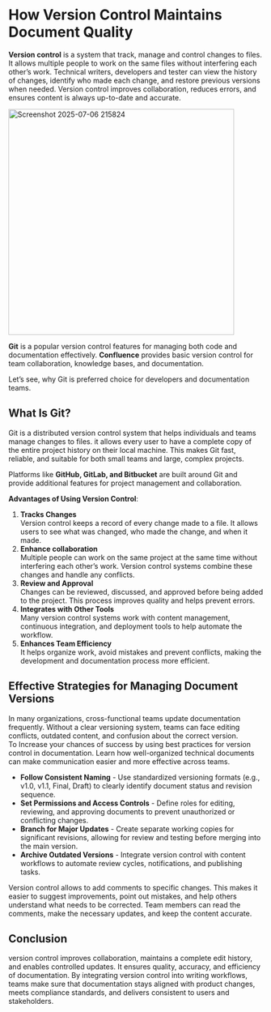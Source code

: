 # How Version Control Maintains Document Quality  
**Version control** is a system that track, manage and control changes to files. It allows multiple people to work on the same files without interfering each other’s work. Technical writers, developers and tester can view the history of changes, identify who made each change, and restore previous versions when needed. Version control improves collaboration, reduces errors, and ensures content is always up-to-date and accurate. 

<img width="446" alt="Screenshot 2025-07-06 215824" src="https://github.com/user-attachments/assets/84f011c3-628c-411f-be5a-1e267b5e8247" />


**Git** is a popular version control features for managing both code and documentation effectively. **Confluence** provides basic version control for team collaboration, knowledge bases, and documentation.  

Let’s see, why Git is preferred choice for developers and documentation teams.  

## What Is Git?  
Git is a distributed version control system that helps individuals and teams manage changes to files. it allows every user to have a complete copy of the entire project history on their local machine. This makes Git fast, reliable, and suitable for both small teams and large, complex projects.  

Platforms like **GitHub, GitLab, and Bitbucket** are built around Git and provide additional features for project management and collaboration.  

**Advantages of Using Version Control**:  
1.	**Tracks Changes**  
   Version control keeps a record of every change made to a file. It allows users to see what was changed, who made the change, and when it made.
2.	**Enhance collaboration**  
   Multiple people can work on the same project at the same time without interfering each other’s work. Version control systems combine these changes and handle any conflicts.
3.	**Review and Approval**  
Changes can be reviewed, discussed, and approved before being added to the project. This process improves quality and helps prevent errors.
4.	**Integrates with Other Tools**  
Many version control systems work with content management, continuous integration, and deployment tools to help automate the workflow.
5.	**Enhances Team Efficiency**  
It helps organize work, avoid mistakes and prevent conflicts, making the development and documentation process more efficient.

## Effective Strategies for Managing Document Versions  
In many organizations, cross-functional teams update documentation frequently. Without a clear versioning system, teams can face editing conflicts, outdated content, and confusion about the correct version.  
To Increase your chances of success by using best practices for version control in documentation. Learn how well-organized technical documents can make communication easier and more effective across teams.  
- **Follow Consistent Naming** - Use standardized versioning formats (e.g., v1.0, v1.1, Final, Draft) to clearly identify document status and revision sequence.
- **Set Permissions and Access Controls** - Define roles for editing, reviewing, and approving documents to prevent unauthorized or conflicting changes.  
- **Branch for Major Updates** - Create separate working copies for significant revisions, allowing for review and testing before merging into the main version.  
- **Archive Outdated Versions** - Integrate version control with content workflows to automate review cycles, notifications, and publishing tasks.
    
Version control allows to add comments to specific changes. This makes it easier to suggest improvements, point out mistakes, and help others understand what needs to be corrected. Team members can read the comments, make the necessary updates, and keep the content accurate.  

## Conclusion   
version control improves collaboration, maintains a complete edit history, and enables controlled updates. It ensures quality, accuracy, and efficiency of documentation. By integrating version control into writing workflows, teams make sure that documentation stays aligned with product changes, meets compliance standards, and delivers consistent to users and stakeholders.








